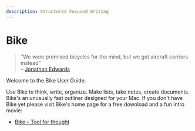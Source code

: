```yaml
---
description: Structured Focused Writing
---
```


# Bike

> “We were promised bicycles for the mind, but we got aircraft carriers instead”\
> – [Jonathan Edwards](https://twitter.com/jonathoda)

Welcome to the Bike User Guide.

Use Bike to think, write, organize. Make lists, take notes, create documents. Bike's an unusually fast outliner designed for your Mac. If you don't have Bike yet please visit Bike's home page for a free download and a fun intro movie:

* [Bike – Tool for thought](https://www.hogbaysoftware.com/bike/)
